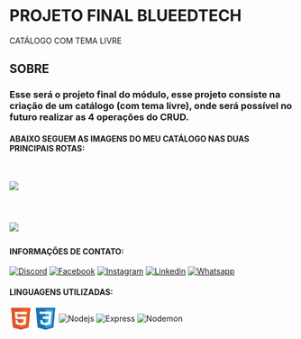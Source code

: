 # PROJETO FINAL BLUEEDTECH 
CATÁLOGO COM TEMA LIVRE

## SOBRE

### Esse será o projeto final do módulo, esse projeto consiste na criação de um catálogo (com tema livre), onde será possível no futuro realizar as 4 operações do CRUD.

#### ABAIXO SEGUEM AS IMAGENS DO MEU CATÁLOGO NAS DUAS PRINCIPAIS ROTAS:

# <img src="https://user-images.githubusercontent.com/97798047/161894320-0e71f8b0-6f1c-4b19-9a90-462dd40385eb.png" type="Pagina Inicial do Projeto">

# <img src="https://user-images.githubusercontent.com/97798047/161894135-0bba0b6a-1f4e-4dc6-ba4e-42b672439d59.png" type="Pagina de Detalhes do Projeto">

#### INFORMAÇÕES DE CONTATO:
[![Discord](https://img.shields.io/badge/Discord-7289DA?style=for-the-badge&logo=discord&logoColor=white)](https://discord.gg/ghaa7sEu) [![Facebook](https://img.shields.io/badge/Facebook-1877F2?style=for-the-badge&logo=facebook&logoColor=white)](https://www.facebook.com/danilo.diniz.319452) [![Instagram](https://img.shields.io/badge/Instagram-E4405F?style=for-the-badge&logo=instagram&logoColor=white)](https://www.instagram.com/dan_dinizs/) [![Linkedin](https://img.shields.io/badge/LinkedIn-0077B5?style=for-the-badge&logo=linkedin&logoColor=white)](https://www.linkedin.com/in/danilo-diniz-dos-santos-7034b8136/) [![Whatsapp](https://img.shields.io/badge/WhatsApp-25D366?style=for-the-badge&logo=whatsapp&logoColor=white)](https://api.whatsapp.com/send?phone=5521979157512)

#### LINGUAGENS UTILIZADAS:
<div display: flex>
  <img align="center" alt="HTML" height="40" width="40" src="https://raw.githubusercontent.com/devicons/devicon/master/icons/html5/html5-original.svg">
  <img align="center" alt="CSS" height="40" width="40" src="https://raw.githubusercontent.com/devicons/devicon/master/icons/css3/css3-original.svg">
  <img align="center" alt="Nodejs" height="40" width="40" src="https://cdn.worldvectorlogo.com/logos/nodejs-icon.svg">
  <img align="center" alt="Express" height="40" width="40" src="https://cdn.jsdelivr.net/gh/devicons/devicon/icons/express/express-original.svg">
  <img align="center" alt="Nodemon" height="40" width="40" src="https://cdn.iconscout.com/icon/free/png-256/nodemon-3627182-3029590.png">
</div>


